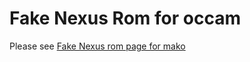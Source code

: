 # Fake Nexus Rom for occam

Please see [Fake Nexus rom page for mako](https://github.com/ganadist/vendor_fake_nexus/tree/nougat-dev)
